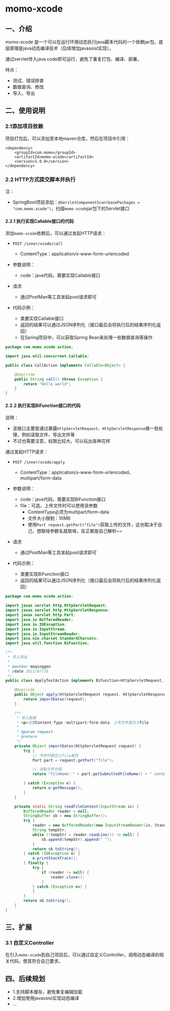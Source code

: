 # momo-xcode

## 一、介绍
momo-xcode 是一个可以在运行环境动态执行java脚本代码的一个依赖jar包，底层原理是java动态编译技术（后续增加javassist实现）。

通过servlet传入java code即可运行，避免了重复打包、编译、部署。

特点：
- 测试、错误排查
- 数据查询、修改
- 导入、导出

## 二、使用说明

### 2.1添加项目依赖

项目打包后，可以添加至本地maven仓库，然后在项目中引用：
```
<dependency>
    <groupId>com.momo</groupId>
    <artifactId>momo-xcode</artifactId>
    <version>1.0.0</version>
</dependency>
```

### 2.2 HTTP方式提交脚本并执行

注：
- SpringBoot项目添加：`@ServletComponentScan(basePackages = "com.momo.xcode")`，扫描`momo-xcode`jar包下的Servlet接口

#### 2.2.1 执行实现Callable接口的代码

添加`momo-xcode`依赖后，可以通过发起HTTP请求：
- `POST /inner/xcode/call`
  - ContentType：application/x-www-form-urlencoded

- 参数说明：
  - code：java代码，需要实现Callable接口
  
- 请求
  - 通过PostMan等工具发起post请求即可  

- 代码示例：
  - 类要实现Callable接口
  - 返回的结果可以通过JSON序列化（接口最后会将执行后的结果序列化返回）
  - 在Spring项目中，可以获取Spring Bean来处理一些数据查询等操作

```java
package com.momo.xcode.action;

import java.util.concurrent.Callable;

public class CallAction implements Callable<Object> {

    @Override
    public String call() throws Exception {
        return "Hello world";
    }
}
```

#### 2.2.2 执行实现BiFunction接口的代码

说明：
- 该接口主要是通过暴露`HttpServletRequest`、`HttpServletResponse`做一些处理，例如读取文件、导出文件等
- 不过也需要注意，权限比较大，可以玩出各种花样


通过发起HTTP请求：
- `POST /inner/xcode/apply`
  - ContentType：application/x-www-form-urlencoded、multipart/form-data

- 参数说明：
  - code：java代码，需要实现BiFunction接口
  - file：可选，上传文件时可以使用该参数
    - ContentType必须为multipart/form-data
    - 文件大小限制：10MB
    - 使用`Part request.getPart("file")`获取上传的文件，这也取决于自己，想取啥参数名就取啥，反正都是自己解析~~
  
- 请求
  - 通过PostMan等工具发起post请求即可  

- 代码示例：
  - 类要实现BiFunction接口
  - 返回的结果可以通过JSON序列化（接口最后会将执行后的结果序列化返回）

```java
package com.momo.xcode.action;

import javax.servlet.http.HttpServletRequest;
import javax.servlet.http.HttpServletResponse;
import javax.servlet.http.Part;
import java.io.BufferedReader;
import java.io.IOException;
import java.io.InputStream;
import java.io.InputStreamReader;
import java.nio.charset.StandardCharsets;
import java.util.function.BiFunction;

/**
 * 导入导出
 *
 * @author moqinggen
 * @date 2021/07/26
 */
public class ApplyTestAction implements BiFunction<HttpServletRequest, HttpServletResponse, Object> {

    @Override
    public Object apply(HttpServletRequest request, HttpServletResponse response) {
        return importDatas(request);
    }

    /**
     * 导入数据
     * <p>设置Content-Type：multipart/form-data，上传文件属性为file
     *
     * @param request
     * @return
     */
    private Object importDatas(HttpServletRequest request) {
        try {
            // 传参时要定义file属性
            Part part = request.getPart("file");

            // 读取文件内容
            return "fileName：" + part.getSubmittedFileName() + " content：" + readFileContent(part.getInputStream());

        } catch (Exception e) {
            return e.getMessage();
        }
    }

    private static String readFileContent(InputStream in) {
        BufferedReader reader = null;
        StringBuffer sb = new StringBuffer();
        try {
            reader = new BufferedReader(new InputStreamReader(in, StandardCharsets.UTF_8));
            String tempStr;
            while ((tempStr = reader.readLine()) != null) {
                sb.append(tempStr).append(" ");
            }
            return sb.toString();
        } catch (IOException e) {
            e.printStackTrace();
        } finally {
            try {
                if (reader != null) {
                    reader.close();
                }
            } catch (Exception ex) {
            }
        }
        return sb.toString();
    }
}
```

## 三、扩展

### 3.1 自定义Controller

在引入`momo-xcode`到自己项目后，可以通过自定义Controller，调用动态编译的相关代码，使其符合自己要求。

## 四、后续规划

- 1.支持脚本缓存，避免重复编辑加载
- 2.增加使用javassist实现动态编译
- ...